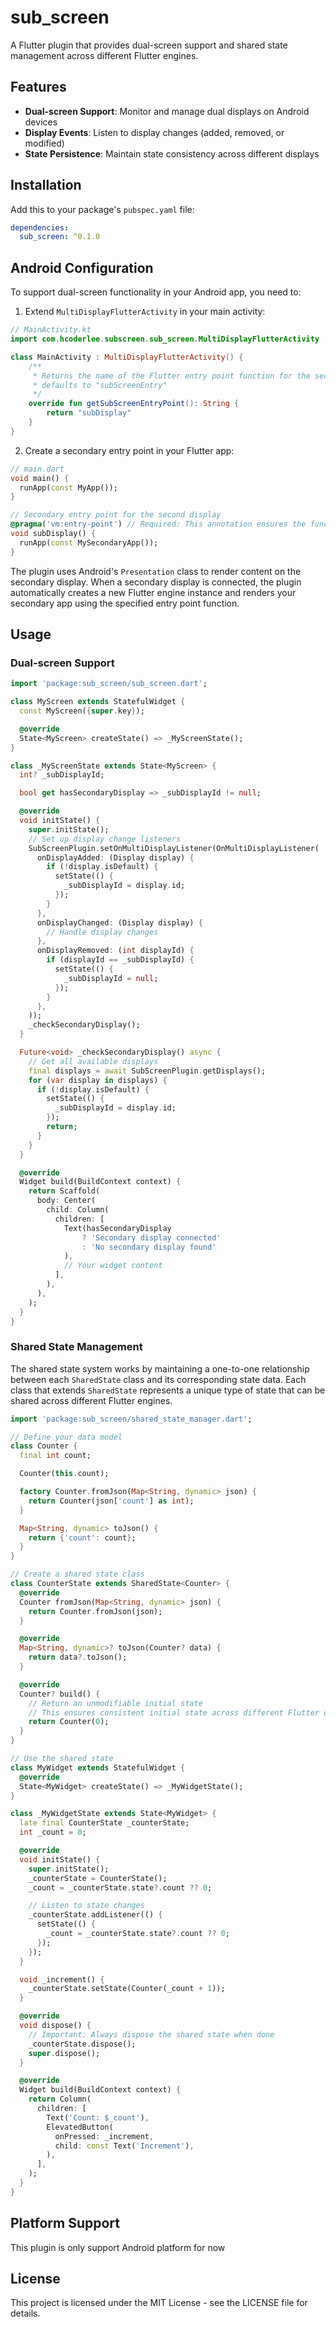 # sub_screen

A Flutter plugin that provides dual-screen support and shared state management across different
Flutter engines.

## Features

- **Dual-screen Support**: Monitor and manage dual displays on Android devices
- **Display Events**: Listen to display changes (added, removed, or modified)
- **State Persistence**: Maintain state consistency across different displays

## Installation

Add this to your package's `pubspec.yaml` file:

```yaml
dependencies:
  sub_screen: ^0.1.0
```

## Android Configuration

To support dual-screen functionality in your Android app, you need to:

1. Extend `MultiDisplayFlutterActivity` in your main activity:

```kotlin
// MainActivity.kt
import com.hcoderlee.subscreen.sub_screen.MultiDisplayFlutterActivity

class MainActivity : MultiDisplayFlutterActivity() {
    /**
     * Returns the name of the Flutter entry point function for the secondary display. If not overridden,
     * defaults to "subScreenEntry"
     */
    override fun getSubScreenEntryPoint(): String {
        return "subDisplay"
    }
}
```

2. Create a secondary entry point in your Flutter app:

```dart
// main.dart
void main() {
  runApp(const MyApp());
}

// Secondary entry point for the second display
@pragma('vm:entry-point') // Required: This annotation ensures the function is preserved during tree-shaking
void subDisplay() {
  runApp(const MySecondaryApp());
}
```

The plugin uses Android's `Presentation` class to render content on the secondary display. When a
secondary display is connected, the plugin automatically creates a new Flutter engine instance and
renders your secondary app using the specified entry point function.

## Usage

### Dual-screen Support

```dart
import 'package:sub_screen/sub_screen.dart';

class MyScreen extends StatefulWidget {
  const MyScreen({super.key});

  @override
  State<MyScreen> createState() => _MyScreenState();
}

class _MyScreenState extends State<MyScreen> {
  int? _subDisplayId;

  bool get hasSecondaryDisplay => _subDisplayId != null;

  @override
  void initState() {
    super.initState();
    // Set up display change listeners
    SubScreenPlugin.setOnMultiDisplayListener(OnMultiDisplayListener(
      onDisplayAdded: (Display display) {
        if (!display.isDefault) {
          setState(() {
            _subDisplayId = display.id;
          });
        }
      },
      onDisplayChanged: (Display display) {
        // Handle display changes
      },
      onDisplayRemoved: (int displayId) {
        if (displayId == _subDisplayId) {
          setState(() {
            _subDisplayId = null;
          });
        }
      },
    ));
    _checkSecondaryDisplay();
  }

  Future<void> _checkSecondaryDisplay() async {
    // Get all available displays
    final displays = await SubScreenPlugin.getDisplays();
    for (var display in displays) {
      if (!display.isDefault) {
        setState(() {
          _subDisplayId = display.id;
        });
        return;
      }
    }
  }

  @override
  Widget build(BuildContext context) {
    return Scaffold(
      body: Center(
        child: Column(
          children: [
            Text(hasSecondaryDisplay
                ? 'Secondary display connected'
                : 'No secondary display found'
            ),
            // Your widget content
          ],
        ),
      ),
    );
  }
}
```

### Shared State Management

The shared state system works by maintaining a one-to-one relationship between each `SharedState`
class and its corresponding state data. Each class that extends `SharedState` represents a unique
type of state that can be shared across different Flutter engines.

```dart
import 'package:sub_screen/shared_state_manager.dart';

// Define your data model
class Counter {
  final int count;

  Counter(this.count);

  factory Counter.fromJson(Map<String, dynamic> json) {
    return Counter(json['count'] as int);
  }

  Map<String, dynamic> toJson() {
    return {'count': count};
  }
}

// Create a shared state class
class CounterState extends SharedState<Counter> {
  @override
  Counter fromJson(Map<String, dynamic> json) {
    return Counter.fromJson(json);
  }

  @override
  Map<String, dynamic>? toJson(Counter? data) {
    return data?.toJson();
  }

  @override
  Counter? build() {
    // Return an unmodifiable initial state
    // This ensures consistent initial state across different Flutter engines
    return Counter(0);
  }
}

// Use the shared state
class MyWidget extends StatefulWidget {
  @override
  State<MyWidget> createState() => _MyWidgetState();
}

class _MyWidgetState extends State<MyWidget> {
  late final CounterState _counterState;
  int _count = 0;

  @override
  void initState() {
    super.initState();
    _counterState = CounterState();
    _count = _counterState.state?.count ?? 0;

    // Listen to state changes
    _counterState.addListener(() {
      setState(() {
        _count = _counterState.state?.count ?? 0;
      });
    });
  }

  void _increment() {
    _counterState.setState(Counter(_count + 1));
  }

  @override
  void dispose() {
    // Important: Always dispose the shared state when done
    _counterState.dispose();
    super.dispose();
  }

  @override
  Widget build(BuildContext context) {
    return Column(
      children: [
        Text('Count: $_count'),
        ElevatedButton(
          onPressed: _increment,
          child: const Text('Increment'),
        ),
      ],
    );
  }
}
```

## Platform Support

This plugin is only support Android platform for now

## License

This project is licensed under the MIT License - see the LICENSE file for details.

